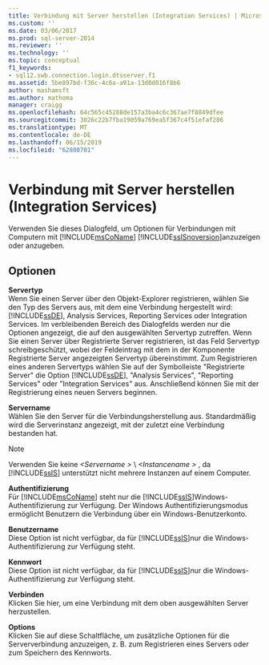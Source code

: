 ```yaml
---
title: Verbindung mit Server herstellen (Integration Services) | Microsoft-Dokumentation
ms.custom: ''
ms.date: 03/06/2017
ms.prod: sql-server-2014
ms.reviewer: ''
ms.technology: ''
ms.topic: conceptual
f1_keywords:
- sql12.swb.connection.login.dtsserver.f1
ms.assetid: 5be897bd-f36c-4c6a-a91a-13d0d016f8b6
author: mashamsft
ms.author: mathoma
manager: craigg
ms.openlocfilehash: 64c565c45288de157a3ba4c6c367ae7f8849dfee
ms.sourcegitcommit: 3026c22b7fba19059a769ea5f367c4f51efaf286
ms.translationtype: MT
ms.contentlocale: de-DE
ms.lasthandoff: 06/15/2019
ms.locfileid: "62808701"
---
```

# <a name="connect-to-server-integration-services"></a>Verbindung mit Server herstellen (Integration Services)
  Verwenden Sie dieses Dialogfeld, um Optionen für Verbindungen mit Computern mit [!INCLUDE[msCoName](../includes/msconame-md.md)] [!INCLUDE[ssISnoversion](../includes/ssisnoversion-md.md)]anzuzeigen oder anzugeben.  
  
## <a name="options"></a>Optionen  
 **Servertyp**  
 Wenn Sie einen Server über den Objekt-Explorer registrieren, wählen Sie den Typ des Servers aus, mit dem eine Verbindung hergestellt wird: [!INCLUDE[ssDE](../includes/ssde-md.md)], Analysis Services, Reporting Services oder Integration Services. Im verbleibenden Bereich des Dialogfelds werden nur die Optionen angezeigt, die auf den ausgewählten Servertyp zutreffen. Wenn Sie einen Server über Registrierte Server registrieren, ist das Feld Servertyp schreibgeschützt, wobei der Feldeintrag mit dem in der Komponente Registrierte Server angezeigten Servertyp übereinstimmt. Zum Registrieren eines anderen Servertyps wählen Sie auf der Symbolleiste "Registrierte Server" die Option [!INCLUDE[ssDE](../includes/ssde-md.md)], "Analysis Services", "Reporting Services" oder "Integration Services" aus. Anschließend können Sie mit der Registrierung eines neuen Servers beginnen.  
  
 **Servername**  
 Wählen Sie den Server für die Verbindungsherstellung aus. Standardmäßig wird die Serverinstanz angezeigt, mit der zuletzt eine Verbindung bestanden hat.  
  
> [!NOTE]  
>  Verwenden Sie keine  *\<Servername >* \\ *\<Instancename >* , da [!INCLUDE[ssIS](../includes/ssis-md.md)] unterstützt nicht mehrere Instanzen auf einem Computer.  
  
 **Authentifizierung**  
 Für [!INCLUDE[msCoName](../includes/msconame-md.md)] steht nur die [!INCLUDE[ssIS](../includes/ssis-md.md)]Windows-Authentifizierung zur Verfügung. Der Windows Authentifizierungsmodus ermöglicht Benutzern die Verbindung über ein Windows-Benutzerkonto.  
  
 **Benutzername**  
 Diese Option ist nicht verfügbar, da für [!INCLUDE[ssIS](../includes/ssis-md.md)]nur die Windows-Authentifizierung zur Verfügung steht.  
  
 **Kennwort**  
 Diese Option ist nicht verfügbar, da für [!INCLUDE[ssIS](../includes/ssis-md.md)]nur die Windows-Authentifizierung zur Verfügung steht.  
  
 **Verbinden**  
 Klicken Sie hier, um eine Verbindung mit dem oben ausgewählten Server herzustellen.  
  
 **Options**  
 Klicken Sie auf diese Schaltfläche, um zusätzliche Optionen für die Serververbindung anzuzeigen, z. B. zum Registrieren eines Servers oder zum Speichern des Kennworts.  
  
  
